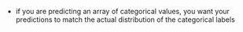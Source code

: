 - if you are predicting an array of categorical values, you want your predictions to match the actual distribution of the categorical labels